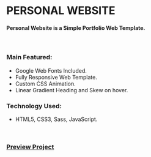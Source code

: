 # PERSONAL WEBSITE
#### Personal Website is a Simple Portfolio Web Template.

<br />

### Main Featured:
* Google Web Fonts Included.
* Fully Responsive Web Template.
* Custom CSS Animation.
* Linear Gradient Heading and Skew on hover.

### Technology Used:
* HTML5, CSS3, Sass, JavaScript.

<br />

### [Preview Project](https://wasek23.github.io/personal-website/)